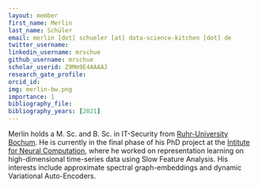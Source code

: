 ```yaml
---
layout: member
first_name: Merlin
last_name: Schüler
email: merlin [dot] schueler [at] data-science-kitchen [dot] de
twitter_username:
linkedin_username: mrschue
github_username: mrschue
scholar_userid: Z9Mm9E4AAAAJ
research_gate_profile:
orcid_id:
img: merlin-bw.png
importance: 1
bibliography_file:
bibliography_years: [2021]
---
```


Merlin holds a M. Sc. and B. Sc. in IT-Security from <a href="https://etit.ruhr-uni-bochum.de/" target="_blank">Ruhr-University Bochum</a>. He is currently in the final phase of his PhD project at the <a href="https://www.ini.rub.de/" target="_blank">Intitute for Neural Computation</a>, where he worked on representation learning on high-dimensional time-series data using Slow Feature Analysis. His interests include approximate spectral graph-embeddings and dynamic Variational Auto-Encoders.	
